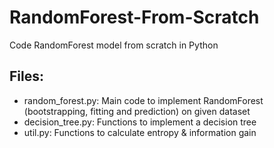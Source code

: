 # RandomForest-From-Scratch
Code RandomForest model from scratch in Python

## Files:
- random_forest.py: Main code to implement RandomForest (bootstrapping, fitting and prediction) on given dataset
- decision_tree.py: Functions to implement a decision tree
- util.py: Functions to calculate entropy & information gain 
